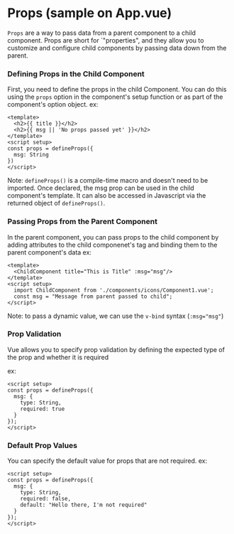 <h1>Props (sample on App.vue)</h1>

`Props` are a way to pass data from a parent component to a child component. Props are short for `"properties", and they allow you to customize and configure child components by passing data down from the parent.

<h3>Defining Props in the Child Component</h3>

First, you need to define the props in the child Component. You can do this using the `props` option in the component's setup function or as part of the component's option object.
ex:
```
<template>
  <h2>{{ title }}</h2>
  <h2>{{ msg || 'No props passed yet' }}</h2>
</template>
<script setup>
const props = defineProps({
  msg: String
})
</script>
```

Note: `defineProps()` is a compile-time macro and doesn't need to be imported. Once declared, the msg prop can be used in the child component's template. It can also be accessed in Javascript via the returned object of `defineProps()`.

<h3>Passing Props from the Parent Component</h3>

In the parent component, you can pass props to the child component by adding attributes to the child componenet's tag and binding them to the parent component's data
ex:
```
<template>
  <ChildComponent title="This is Title" :msg="msg"/>
</template>
<script setup>
  import ChildComponent from './components/icons/Component1.vue';
  const msg = "Message from parent passed to child";
</script>
```
Note: to pass a dynamic value, we can use the `v-bind` syntax (`:msg="msg"`)

<h3>Prop Validation</h3>

Vue allows you to specify prop validation by defining the expected type of the prop and whether it is required

ex:
```
<script setup>
const props = defineProps({
  msg: {
    type: String,
    required: true
  }
});
</script>
```

<h3>Default Prop Values</h3>

You can specify the default value for props that are not required.
ex:
```
<script setup>
const props = defineProps({
  msg: {
    type: String,
    required: false,
    default: "Hello there, I'm not required"
  }
});
</script>
```
